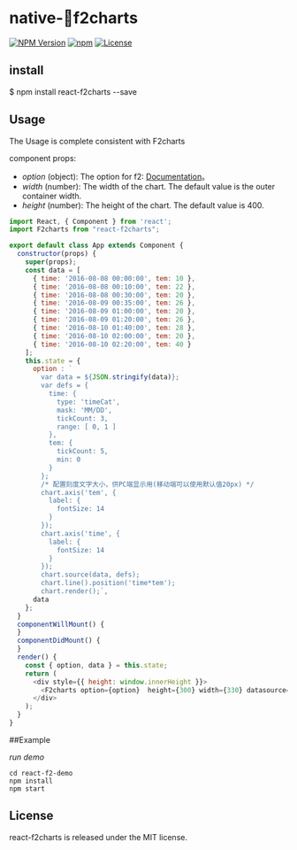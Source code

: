 # native-f2charts

[![NPM Version](https://img.shields.io/npm/v/react-f2charts.svg?style=flat)](https://www.npmjs.org/package/react-f2charts)
  [![npm](https://img.shields.io/npm/dm/react-f2charts.svg?style=flat)](https://www.npmjs.org/package/react-f2charts)
  [![License](http://img.shields.io/npm/l/react-f2charts.svg?style=flat)](https://raw.githubusercontent.com/becarchal/react-f2charts/master/LICENSE.md)
  
## install

$ npm install react-f2charts --save

## Usage

The Usage is complete consistent with F2charts

component props:

* *option* (object): The option for f2: [Documentation](https://antv.alipay.com/zh-cn/f2/3.x/index.html)。 
* *width* (number): The width of the chart. The default value is the outer container width. 
* *height* (number): The height of the chart. The default value is 400. 


```js
import React, { Component } from 'react';
import F2charts from "react-f2charts";

export default class App extends Component {
  constructor(props) {
    super(props);
    const data = [
      { time: '2016-08-08 00:00:00', tem: 10 },
      { time: '2016-08-08 00:10:00', tem: 22 },
      { time: '2016-08-08 00:30:00', tem: 20 },
      { time: '2016-08-09 00:35:00', tem: 26 },
      { time: '2016-08-09 01:00:00', tem: 20 },
      { time: '2016-08-09 01:20:00', tem: 26 },
      { time: '2016-08-10 01:40:00', tem: 28 },
      { time: '2016-08-10 02:00:00', tem: 20 },
      { time: '2016-08-10 02:20:00', tem: 40 }
    ];
    this.state = {
      option : `
        var data = ${JSON.stringify(data)};
        var defs = {
          time: {
            type: 'timeCat',
            mask: 'MM/DD',
            tickCount: 3,
            range: [ 0, 1 ]
          },
          tem: {
            tickCount: 5,
            min: 0
          }
        };
        /* 配置刻度文字大小，供PC端显示用(移动端可以使用默认值20px) */
        chart.axis('tem', {
          label: {
            fontSize: 14
          }
        });
        chart.axis('time', {
          label: {
            fontSize: 14
          }
        });
        chart.source(data, defs);
        chart.line().position('time*tem');
        chart.render();`,
      data
    };
  }
  componentWillMount() {
  }
  componentDidMount() {
  }
  render() {
    const { option, data } = this.state;
    return (
      <div style={{ height: window.innerHeight }}>
        <F2charts option={option}  height={300} width={330} datasource={data}/>
      </div>
    );
  }
}

```



##Example

*run demo*

```
cd react-f2-demo
npm install
npm start
```

## License

react-f2charts is released under the MIT license.
